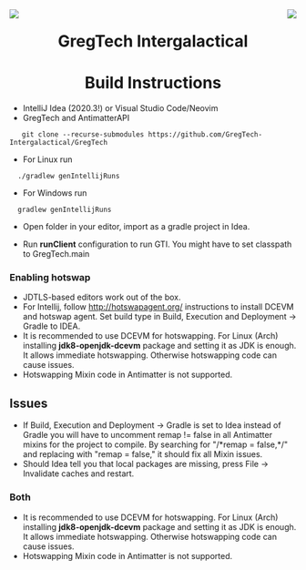 <div>
  <img src="https://i.imgur.com/9jkn0cO.png" align="left">
  <img src="https://i.imgur.com/9jkn0cO.png" align="right">
</div>
<h1 align="center">GregTech Intergalactical</h1>

<h1 align="center">Build Instructions</h1>

[comment]: <> (## Using remote dependencies)

[comment]: <> (If you only plan on developing GTI.)

[comment]: <> (### **You'll need**)

[comment]: <> (* IntelliJ Idea or Visual Studio Code &#40;OSS!&#41;)

[comment]: <> (* A copy of the [GregTech]&#40;https://github.com/GregTech-Intergalactical/GregTech&#41;  repository.)

[comment]: <> (### **Steps**)

[comment]: <> (* Run ./gradlew genIntellijRuns &#40;or ./gradlew genVSCodeRuns&#41; in GregTech root.)

[comment]: <> (* Open folder in your editor, import as a gradle project in Idea.)

[comment]: <> (* Ensure project target is Java 8.)

[comment]: <> (* Run **runData** configuration. You might have to set the classpath to GregTech.main.)

[comment]: <> (* Run **runClient** configuration to run GTI.)

[comment]: <> (## Using local dependencies.)

  * IntelliJ Idea (2020.3!) or Visual Studio Code/Neovim
  * GregTech and AntimatterAPI
```console
   git clone --recurse-submodules https://github.com/GregTech-Intergalactical/GregTech
```
* For Linux run
 ```console
   ./gradlew genIntellijRuns
```
* For Windows run
 ```console
   gradlew genIntellijRuns
```
* Open folder in your editor, import as a gradle project in Idea.

* Run **runClient** configuration to run GTI. You might have to set classpath to GregTech.main

### **Enabling hotswap**

* JDTLS-based editors work out of the box.
* For Intellij, follow <http://hotswapagent.org/> instructions to install DCEVM and hotswap agent. Set 
  build type in Build, Execution and Deployment -> Gradle to IDEA. 
* It is recommended to use DCEVM for hotswapping. For Linux (Arch) installing **jdk8-openjdk-dcevm** package and setting it as JDK is enough. It allows immediate hotswapping. Otherwise hotswapping code can cause issues.
* Hotswapping Mixin code in Antimatter is not supported.

## Issues

* If Build, Execution and Deployment -> Gradle is set to Idea instead of Gradle you will have to uncomment remap != false in all Antimatter mixins for the project to compile.
  By searching for "/\*remap = false,\*/" and replacing with "remap = false," it should fix all Mixin issues.
* Should Idea tell you that local packages are missing, press File -> Invalidate caches and restart.

  
### **Both**

* It is recommended to use DCEVM for hotswapping. For Linux (Arch) installing **jdk8-openjdk-dcevm** package and setting it as JDK is enough. It allows immediate hotswapping. Otherwise hotswapping code can cause issues.
* Hotswapping Mixin code in Antimatter is not supported.
